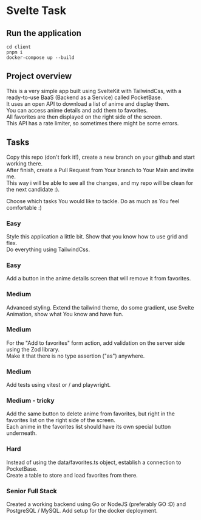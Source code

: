 # Svelte Task

## Run the application

```
cd client
pnpm i
docker-compose up --build
```

## Project overview

This is a very simple app built using SvelteKit with TailwindCss, with a ready-to-use BaaS (Backend as a Service) called PocketBase.  
It uses an open API to download a list of anime and display them.  
You can access anime details and add them to favorites.  
All favorites are then displayed on the right side of the screen.  
This API has a rate limiter, so sometimes there might be some errors.

## Tasks

Copy this repo (don't fork it!), create a new branch on your github and start working there.  
After finish, create a Pull Request from Your branch to Your Main and invite me.  
This way i will be able to see all the changes, and my repo will be clean for the next candidate :).

Choose which tasks You would like to tackle. Do as much as You feel comfortable :)

### Easy

Style this application a little bit. Show that you know how to use grid and flex.  
Do everything using TailwindCss.

### Easy

Add a button in the anime details screen that will remove it from favorites.

### Medium

Advanced styling. Extend the tailwind theme, do some gradient, use Svelte Animation, show what You know and have fun. 

### Medium

For the "Add to favorites" form action, add validation on the server side using the Zod library.  
Make it that there is no type assertion ("as") anywhere. 

### Medium

Add tests using vitest or / and playwright.

### Medium - tricky

Add the same button to delete anime from favorites, but right in the favorites list on the right side of the screen.  
Each anime in the favorites list should have its own special button underneath.

### Hard

Instead of using the data/favorites.ts object, establish a connection to PocketBase.  
Create a table to store and load favorites from there.

### Senior Full Stack

Created a working backend using Go or NodeJS (preferably GO :D) and PostgreSQL / MySQL. Add setup for the docker deployment.
